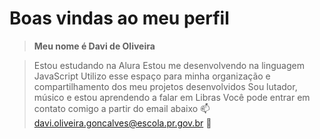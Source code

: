 # Boas vindas ao meu perfil 

> __Meu nome é Davi de Oliveira__

> Estou estudando na Alura
Estou me desenvolvendo na linguagem JavaScript
Utilizo esse espaço para minha organização e compartilhamento dos meu projetos desenvolvidos
Sou lutador, músico e estou aprendendo a falar em Libras
Você pode entrar em contato comigo a partir do email abaixo 📫
davi.oliveira.goncalves@escola.pr.gov.br
🎼
